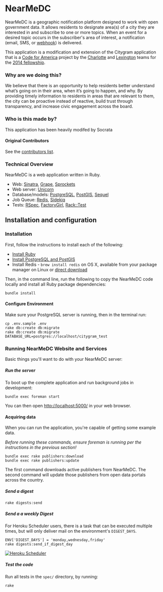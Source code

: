 # NearMeDC

NearMeDC is a geographic notification platform designed to work with open government data. It allows residents to designate area(s) of a city they are interested in and subscribe to one or more topics. When an event for a desired topic occurs in the subscriber's area of interest, a notification (email, SMS, or [webhook]) is delivered.

This application is a modification and extension of the Citygram application that is a [Code for America] project by the [Charlotte] and [Lexington] teams for the [2014 fellowship].

[webhook]: http://en.wikipedia.org/wiki/Webhook
[Code for America]: https://github.com/codeforamerica
[Charlotte]: http://team-charlotte.tumblr.com/
[Lexington]: http://teambiglex.tumblr.com/
[2014 fellowship]: http://www.codeforamerica.org/geeks/our-geeks/2014-fellows/

### Why are we doing this?

We believe that there is an opportunity to help residents better understand what’s going on in their area, when it’s going to happen, and why. By providing timely information to residents in areas that are relevant to them, the city can be proactive instead of reactive, build trust through transparency, and increase civic engagement across the board.

### Who is this made by?
This application has been heavily modifed by Socrata

#### Original Contributors
See the [contributors list](https://github.com/codeforamerica/citygram/graphs/contributors).

### Technical Overview

NearMeDC is a web application written in Ruby.

* Web: [Sinatra](https://github.com/sinatra/sinatra), [Grape](https://github.com/intridea/grape), [Sprockets](https://github.com/sstephenson/sprockets)
* Web server: [Unicorn](http://unicorn.bogomips.org/)
* Database/models: [PostgreSQL](http://www.postgresql.org/), [PostGIS](http://postgis.net/), [Sequel](https://github.com/jeremyevans/sequel/)
* Job Queue: [Redis](http://redis.io/), [Sidekiq](https://github.com/mperham/sidekiq)
* Tests: [RSpec](https://github.com/rspec), [FactoryGirl](https://github.com/thoughtbot/factory_girl), [Rack::Test](https://github.com/brynary/rack-test)

## Installation and configuration

### Installation

First, follow the instructions to install each of the following:

* [Install Ruby](https://github.com/codeforamerica/howto/blob/master/Ruby.md)
* [Install PostgreSQL and PostGIS](https://github.com/codeforamerica/howto/blob/master/PostgreSQL.md)
* Install Redis - `brew install redis` on OS X, available from your package manager on Linux or [direct download](http://redis.io/download)

Then, in the command line, run the following to copy the NearMeDC code locally and install all Ruby package dependencies:

```
bundle install
```

#### Configure Environment

Make sure your PostgreSQL server is running, then in the terminal run:

```
cp .env.sample .env
rake db:create db:migrate
rake db:create db:migrate DATABASE_URL=postgres://localhost/citygram_test
```

### Running NearMeDC Website and Services

Basic things you'll want to do with your NearMeDC server:

##### Run the server

To boot up the complete application and run background jobs in development:
```
bundle exec foreman start
```

You can then open [http://localhost:5000/](http://localhost:5000/) in your web browser.

#### Acquiring data

When you can run the application, you're capable of getting some example data.

*Before running these commands, ensure foreman is running per the instructions in the previous section!*

```
bundle exec rake publishers:download
bundle exec rake publishers:update
```

The first command downloads active publishers from NearMeDC. The second command will update those publishers from open data portals across the country.


##### Send a digest

```
rake digests:send
```

##### Send a a weekly Digest

For Heroku Scheduler users, there is a task that can be executed multiple times,
but will only deliver mail on the environment's `DIGEST_DAYS`.

```
ENV['DIGEST_DAYS'] = 'monday,wednesday,friday'
rake digests:send_if_digest_day
```

[![Heroku Scheduler](https://cloud.githubusercontent.com/assets/81055/8840908/732942c2-30b5-11e5-8af7-06b9e169d281.png)](https://devcenter.heroku.com/articles/scheduler)

##### Test the code

Run all tests in the `spec/` directory, by running:
```
rake
```
